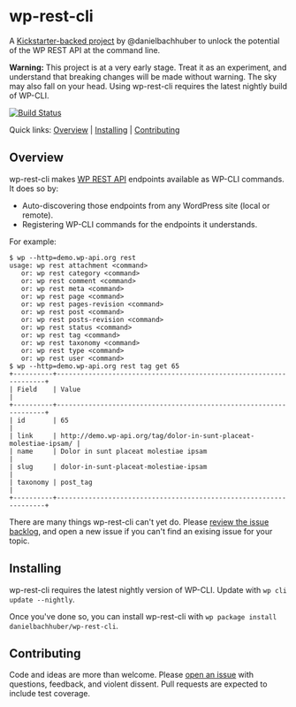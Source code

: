 wp-rest-cli
===========

A [Kickstarter-backed project](http://wp-cli.org/restful/) by @danielbachhuber to unlock the potential of the WP REST API at the command line.

**Warning:** This project is at a very early stage. Treat it as an experiment, and understand that breaking changes will be made without warning. The sky may also fall on your head. Using wp-rest-cli requires the latest nightly build of WP-CLI.

[![Build Status](https://travis-ci.org/danielbachhuber/wp-rest-cli.svg?branch=master)](https://travis-ci.org/danielbachhuber/wp-rest-cli)

Quick links: [Overview](#overview) | [Installing](#installing) | [Contributing](#Contributing)

## Overview

wp-rest-cli makes [WP REST API](http://v2.wp-api.org/) endpoints available as WP-CLI commands. It does so by:

* Auto-discovering those endpoints from any WordPress site (local or remote).
* Registering WP-CLI commands for the endpoints it understands.

For example:

    $ wp --http=demo.wp-api.org rest
    usage: wp rest attachment <command>
       or: wp rest category <command>
       or: wp rest comment <command>
       or: wp rest meta <command>
       or: wp rest page <command>
       or: wp rest pages-revision <command>
       or: wp rest post <command>
       or: wp rest posts-revision <command>
       or: wp rest status <command>
       or: wp rest tag <command>
       or: wp rest taxonomy <command>
       or: wp rest type <command>
       or: wp rest user <command>
    $ wp --http=demo.wp-api.org rest tag get 65
    +----------+-------------------------------------------------------------------+
    | Field    | Value                                                             |
    +----------+-------------------------------------------------------------------+
    | id       | 65                                                                |
    | link     | http://demo.wp-api.org/tag/dolor-in-sunt-placeat-molestiae-ipsam/ |
    | name     | Dolor in sunt placeat molestiae ipsam                             |
    | slug     | dolor-in-sunt-placeat-molestiae-ipsam                             |
    | taxonomy | post_tag                                                          |
    +----------+-------------------------------------------------------------------+
    
There are many things wp-rest-cli can't yet do. Please [review the issue backlog](https://github.com/danielbachhuber/wp-rest-cli/issues), and open a new issue if you can't find an exising issue for your topic.

## Installing

wp-rest-cli requires the latest nightly version of WP-CLI. Update with `wp cli update --nightly`.

Once you've done so, you can install wp-rest-cli with `wp package install danielbachhuber/wp-rest-cli`.

## Contributing

Code and ideas are more than welcome. Please [open an issue](https://github.com/danielbachhuber/wp-rest-cli/issues) with questions, feedback, and violent dissent. Pull requests are expected to include test coverage.
